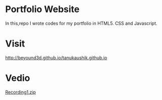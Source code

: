 # Portfolio Website
In this,repo I wrote codes for my portfolio in HTML5. CSS and Javascript.

# Visit
http://beyound3d.github.io/tanukaushik.github.io

# Vedio
[Recording1.zip](https://github.com/Beyound3d/tanukaushik.github.io/files/12139725/Recording1.zip)
